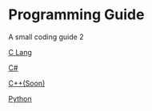 <link rel="stylesheet" href="https://actwu.github.io/neu/n.css"/>

# Programming Guide
A small coding guide 2

[C Lang](c.md)

[C#](csharp.md)

[C++(Soon)]()

[Python](/py.md)
